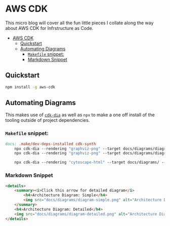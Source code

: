 # AWS CDK

This micro blog will cover all the fun little pieces I collate along the way about AWS CDK for Infrstructure as Code.

<!--TOC-->

- [AWS CDK](#aws-cdk)
  - [Quickstart](#quickstart)
  - [Automating Diagrams](#automating-diagrams)
    - [`Makefile` snippet:](#makefile-snippet)
    - [Markdown Snippet](#markdown-snippet)

<!--TOC-->


## Quickstart

```sh
npm install -g aws-cdk
```

## Automating Diagrams

This makes use of [`cdk-dia`](https://github.com/pistazie/cdk-dia) as well as `npx` to make a one off install of the tooling outside of project dependencies.

### `Makefile` snippet:

```Makefile
docs: .make/dev-deps-installed cdk-synth
	npx cdk-dia --rendering "graphviz-png" --target docs/diagrams/diagram-simple.png --collapse true --collapse-double-clusters true
	npx cdk-dia --rendering "graphviz-png" --target docs/diagrams/diagram-detailed.png --collapse false --collapse-double-clusters false

	npx cdk-dia --rendering "cytoscape-html" --target docs/diagrams/ --collapse false --collapse-double-clusters false 
```

### Markdown Snippet

```md
<details>
    <summary><i>Click this arrow for detailed diagram</i>
        <h4>Architecture Diagram: Simple</h4>
        <img src="docs/diagrams/diagram-simple.png" alt="Architecture Diagram: Simple" width="100%" />
    </summary>
    <h4>Architecture Diagram: Detailed</h4>
    <img src="docs/diagrams/diagram-detailed.png" alt="Architecture Diagram: Detailed" width="100%" />
</details>
```
